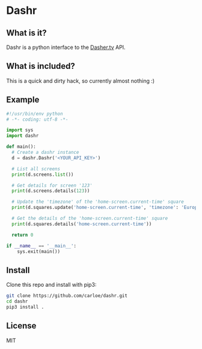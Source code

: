 # Dashr

## What is it?

Dashr is a python interface to the [Dasher.tv](https://dasher.tv) API.

## What is included?

This is a quick and dirty hack, so currently almost nothing :)

## Example

```python
#!/usr/bin/env python
# -*- coding: utf-8 -*-

import sys
import dashr

def main():
  # Create a dashr instance
  d = dashr.Dashr('<YOUR_API_KEY>')

  # List all screens
  print(d.screens.list())

  # Get details for screen '123'
  print(d.screens.details(123))

  # Update the 'timezone' of the 'home-screen.current-time' square
  print(d.squares.update('home-screen.current-time', 'timezone': 'Europe/Berlin'))

  # Get the details of the 'home-screen.current-time' square
  print(d.squares.details('home-screen.current-time'))

  return 0

if __name__ == '__main__':
    sys.exit(main())
```

## Install

Clone this repo and install with pip3:

```bash
git clone https://github.com/carloe/dashr.git
cd dashr
pip3 install .
```

## License

MIT
